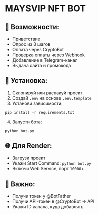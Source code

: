 
# MAYSVIP NFT BOT

## 🔧 Возможности:
- Приветствие
- Опрос из 3 шагов
- Оплата через CryptoBot
- Проверка оплаты через Webhook
- Добавление в Telegram-канал
- Выдача сайта и промокода

## 🚀 Установка:

1. Склонируй или распакуй проект
2. Создай `.env` на основе `.env.template`
3. Установи зависимости:
```
pip install -r requirements.txt
```
4. Запусти бота:
```
python bot.py
```

## 🌐 Для Render:
- Загрузи проект
- Укажи Start Command: `python bot.py`
- Включи Web Service, порт `10000`+

## 🔗 Важно:
- Получи токен у @BotFather
- Получи API-токен в @CryptoBot → API
- Укажи ID канала, куда добавлять
